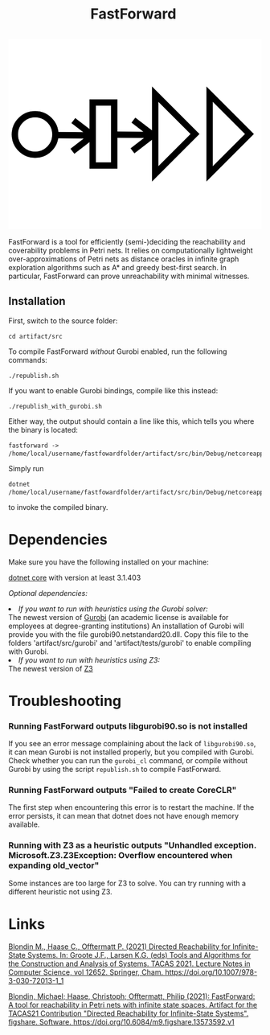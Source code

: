 <div style="display: flex; align-items: center; justify-content: center;">
  <h1>FastForward&nbsp;</h1>
</div>

![](https://github.com/p-offtermatt/FastForward/blob/master/FastForwardLogo.png)

FastForward is a tool for efficiently (semi-)deciding the reachability and coverability problems in Petri nets. It relies on computationally lightweight over-approximations of Petri nets as distance oracles in infinite graph exploration algorithms such as A* and greedy best-first search. In particular, FastForward can prove unreachability with minimal witnesses.

## Installation

First, switch to the source folder:
```
cd artifact/src
```

To compile FastForward <i>without</i> Gurobi enabled, run the following commands:
```
./republish.sh
```

If you want to enable Gurobi bindings, compile like this instead:

```
./republish_with_gurobi.sh
```

Either way, the output should contain a line like this, which tells you where the binary is located:

```
fastforward -> /home/local/username/fastfowardfolder/artifact/src/bin/Debug/netcoreapp3.1/fastforward.dll
```

Simply run 
```
dotnet /home/local/username/fastfowardfolder/artifact/src/bin/Debug/netcoreapp3.1/fastforward.dll
``` 

to invoke the compiled binary.

# Dependencies

Make sure you have the following installed on your machine:

<a href="https://dotnet.microsoft.com/">dotnet core</a> with version at least 3.1.403

<i> Optional dependencies: </i>
<li>
<i>If you want to run with heuristics using the Gurobi solver: </i><br> The newest version of <a href="https://www.gurobi.com/">Gurobi</a> (an academic license is available for employees at degree-granting institutions)
  An installation of Gurobi will provide you with the file gurobi90.netstandard20.dll. Copy this file to the folders 'artifact/src/gurobi'
  and 'artifact/tests/gurobi' to enable compiling with Gurobi.
</li>
<li>
<i>If you want to run with heuristics using Z3:</i><br>
The newest version of <a href="https://github.com/Z3Prover/z3">Z3</a>
</li>

# Troubleshooting

### **Running FastForward outputs libgurobi90.so is not installed**
If you see an error message complaining about the lack of `libgurobi90.so`,
it can mean Gurobi is not installed properly, but you compiled with Gurobi.
Check whether you can run the `gurobi_cl` command, or compile without Gurobi by using the script `republish.sh` to compile FastForward.

### **Running FastForward outputs "Failed to create CoreCLR"**

The first step when encountering this error is to restart the machine.
If the error persists, it can mean that dotnet does not have enough memory available.

### **Running with Z3 as a heuristic outputs "Unhandled exception. Microsoft.Z3.Z3Exception: Overflow encountered when expanding old_vector"**

Some instances are too large for Z3 to solve.
You can try running with a different heuristic not using Z3.

# Links

<a href="https://link.springer.com/chapter/10.1007%2F978-3-030-72013-1_1">Blondin M., Haase C., Offtermatt P. (2021) Directed Reachability for Infinite-State Systems. In: Groote J.F., Larsen K.G. (eds) Tools and Algorithms for the Construction and Analysis of Systems. TACAS 2021. Lecture Notes in Computer Science, vol 12652. Springer, Cham. https://doi.org/10.1007/978-3-030-72013-1_1</a>

<a href="https://figshare.com/articles/software/FastForward_A_tool_for_reachability_in_Petri_nets_with_infinite_state_spaces_Artifact_for_the_TACAS21_Contribution_Directed_Reachability_for_Infinite-State_Systems_/13573592">Blondin, Michael; Haase, Christoph; Offtermatt, Philip (2021): FastForward: A tool for reachability in Petri nets with infinite state spaces. Artifact for the TACAS21 Contribution "Directed Reachability for Infinite-State Systems". figshare. Software. https://doi.org/10.6084/m9.figshare.13573592.v1 </a>
